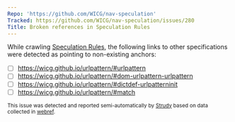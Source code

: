 ```yaml
---
Repo: 'https://github.com/WICG/nav-speculation'
Tracked: https://github.com/WICG/nav-speculation/issues/280
Title: Broken references in Speculation Rules
---
```


While crawling [Speculation Rules](https://wicg.github.io/nav-speculation/speculation-rules.html), the following links to other specifications were detected as pointing to non-existing anchors:
* [ ] https://wicg.github.io/urlpattern/#urlpattern
* [ ] https://wicg.github.io/urlpattern/#dom-urlpattern-urlpattern
* [ ] https://wicg.github.io/urlpattern/#dictdef-urlpatterninit
* [ ] https://wicg.github.io/urlpattern/#match

<sub>This issue was detected and reported semi-automatically by [Strudy](https://github.com/w3c/strudy/) based on data collected in [webref](https://github.com/w3c/webref/).</sub>
